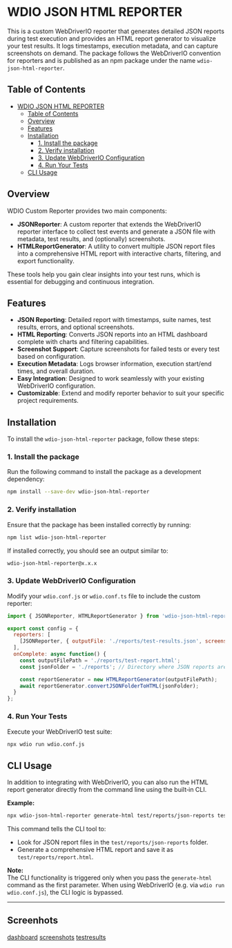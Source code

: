 # WDIO JSON HTML REPORTER

This is a custom WebDriverIO reporter that generates detailed JSON reports during test execution and provides an HTML report generator to visualize your test results. It logs timestamps, execution metadata, and can capture screenshots on demand. The package follows the WebDriverIO convention for reporters and is published as an npm package under the name `wdio-json-html-reporter`.

## Table of Contents

- [WDIO JSON HTML REPORTER](#wdio-json-html-reporter)
   - [Table of Contents](#table-of-contents)
   - [Overview](#overview)
   - [Features](#features)
   - [Installation](#installation)
      - [1. Install the package](#1-install-the-package)
      - [2. Verify installation](#2-verify-installation)
      - [3. Update WebDriverIO Configuration](#3-update-webdriverio-configuration)
      - [4. Run Your Tests](#4-run-your-tests)
   - [CLI Usage](#cli-usage)

## Overview

WDIO Custom Reporter provides two main components:

- **JSONReporter**: A custom reporter that extends the WebDriverIO reporter interface to collect test events and generate a JSON file with metadata, test results, and (optionally) screenshots.
- **HTMLReportGenerator**: A utility to convert multiple JSON report files into a comprehensive HTML report with interactive charts, filtering, and export functionality.

These tools help you gain clear insights into your test runs, which is essential for debugging and continuous integration.

## Features

- **JSON Reporting**: Detailed report with timestamps, suite names, test results, errors, and optional screenshots.
- **HTML Reporting**: Converts JSON reports into an HTML dashboard complete with charts and filtering capabilities.
- **Screenshot Support**: Capture screenshots for failed tests or every test based on configuration.
- **Execution Metadata**: Logs browser information, execution start/end times, and overall duration.
- **Easy Integration**: Designed to work seamlessly with your existing WebDriverIO configuration.
- **Customizable**: Extend and modify reporter behavior to suit your specific project requirements.

## Installation

To install the `wdio-json-html-reporter` package, follow these steps:

### 1. Install the package

Run the following command to install the package as a development dependency:

```bash
npm install --save-dev wdio-json-html-reporter
```

### 2. Verify installation

Ensure that the package has been installed correctly by running:

```bash
npm list wdio-json-html-reporter
```

If installed correctly, you should see an output similar to:

```bash
wdio-json-html-reporter@x.x.x
```

### 3. Update WebDriverIO Configuration

Modify your `wdio.conf.js` or `wdio.conf.ts` file to include the custom reporter:

```javascript
import { JSONReporter, HTMLReportGenerator } from 'wdio-json-html-reporter';

export const config = {
  reporters: [
    [JSONReporter, { outputFile: './reports/test-results.json', screenshotOption: 'OnFailure' }],  // Options: "No", "OnFailure", "Full"
  ],
  onComplete: async function() {
    const outputFilePath = './reports/test-report.html';
    const jsonFolder = './reports'; // Directory where JSON reports are saved

    const reportGenerator = new HTMLReportGenerator(outputFilePath);
    await reportGenerator.convertJSONFolderToHTML(jsonFolder);
  }
};
```

### 4. Run Your Tests

Execute your WebDriverIO test suite:

```bash
npx wdio run wdio.conf.js
```

## CLI Usage

In addition to integrating with WebDriverIO, you can also run the HTML report generator directly from the command line using the built‑in CLI.

**Example:**

```bash
npx wdio-json-html-reporter generate-html test/reports/json-reports test/reports/report.html
```

This command tells the CLI tool to:
- Look for JSON report files in the `test/reports/json-reports` folder.
- Generate a comprehensive HTML report and save it as `test/reports/report.html`.

**Note:**  
The CLI functionality is triggered only when you pass the `generate-html` command as the first parameter. When using WebDriverIO (e.g. via `wdio run wdio.conf.js`), the CLI logic is bypassed.

---
## Screenhots
[dashboard](https://github.com/aswinchembath/wdio-json-html-reporter/blob/main/lib/assets/dashboard.png)
[screenshots](https://github.com/aswinchembath/wdio-json-html-reporter/blob/main/lib/assets/screesnshots.png)
[testresults](https://github.com/aswinchembath/wdio-json-html-reporter/blob/main/lib/assets/testresults.png)

